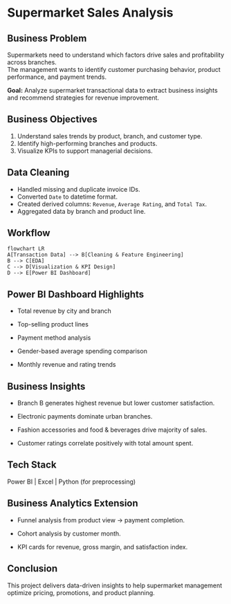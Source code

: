 

#  Supermarket Sales Analysis

##  Business Problem
Supermarkets need to understand which factors drive sales and profitability across branches.  
The management wants to identify customer purchasing behavior, product performance, and payment trends.

**Goal:** Analyze supermarket transactional data to extract business insights and recommend strategies for revenue improvement.



##  Business Objectives
1. Understand sales trends by product, branch, and customer type.  
2. Identify high-performing branches and products.  
3. Visualize KPIs to support managerial decisions.


##  Data Cleaning
- Handled missing and duplicate invoice IDs.  
- Converted `Date` to datetime format.  
- Created derived columns: `Revenue`, `Average Rating`, and `Total Tax`.  
- Aggregated data by branch and product line.


##  Workflow

```mermaid
flowchart LR
A[Transaction Data] --> B[Cleaning & Feature Engineering]
B --> C[EDA]
C --> D[Visualization & KPI Design]
D --> E[Power BI Dashboard]
```


## Power BI Dashboard Highlights

- Total revenue by city and branch

- Top-selling product lines

- Payment method analysis

- Gender-based average spending comparison

- Monthly revenue and rating trends
  

## Business Insights

- Branch B generates highest revenue but lower customer satisfaction.

- Electronic payments dominate urban branches.

- Fashion accessories and food & beverages drive majority of sales.

- Customer ratings correlate positively with total amount spent.


## Tech Stack

Power BI | Excel | Python (for preprocessing)


## Business Analytics Extension

- Funnel analysis from product view → payment completion.

- Cohort analysis by customer month.

- KPI cards for revenue, gross margin, and satisfaction index.

## Conclusion

This project delivers data-driven insights to help supermarket management optimize pricing, promotions, and product planning.
